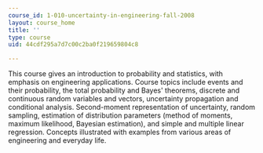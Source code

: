 ```yaml
---
course_id: 1-010-uncertainty-in-engineering-fall-2008
layout: course_home
title: ''
type: course
uid: 44cdf295a7d7c00c2ba0f219659804c8

---
```

This course gives an introduction to probability and statistics, with emphasis on engineering applications. Course topics include events and their probability, the total probability and Bayes' theorems, discrete and continuous random variables and vectors, uncertainty propagation and conditional analysis. Second-moment representation of uncertainty, random sampling, estimation of distribution parameters (method of moments, maximum likelihood, Bayesian estimation), and simple and multiple linear regression. Concepts illustrated with examples from various areas of engineering and everyday life.
